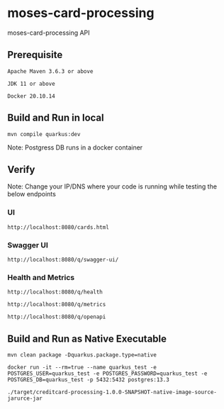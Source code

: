 # moses-card-processing
moses-card-processing API

## Prerequisite

```
Apache Maven 3.6.3 or above

JDK 11 or above

Docker 20.10.14

```

## Build and Run in local

```
mvn compile quarkus:dev

```

Note: Postgress DB runs in a docker container


## Verify

Note: Change your IP/DNS where your code is running while testing the below endpoints

### UI

```
http://localhost:8080/cards.html

```
### Swagger UI

```
http://localhost:8080/q/swagger-ui/

```
### Health and Metrics

```
http://localhost:8080/q/health

http://localhost:8080/q/metrics

http://localhost:8080/q/openapi

```

## Build and Run as Native Executable

```
mvn clean package -Dquarkus.package.type=native

docker run -it --rm=true --name quarkus_test -e POSTGRES_USER=quarkus_test -e POSTGRES_PASSWORD=quarkus_test -e POSTGRES_DB=quarkus_test -p 5432:5432 postgres:13.3

./target/creditcard-processing-1.0.0-SNAPSHOT-native-image-source-jarurce-jar

```
